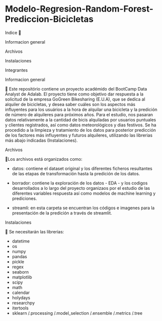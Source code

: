 # Modelo-Regresion-Random-Forest-Prediccion-Bicicletas

Indice 📢

Informacion general

Archivos

Instalaciones

Integrantes

Informacion general

🔑 Este repositório contiene un proyecto académido del BootCamp Data Analyst de Adalab. El proyecto tiene como objetivo dar respuesta a la solicitud de la empresa GoGreen Bikesharing (E.U.A), que se dedica al alquiler de bicicletas, y desea saber cuáles son los aspectos más influyentes para los usuários a la hora de alquilar una bicicleta y la predición de número de alquileres para próximos años. Para el estudio, nos pasaran datos relativamente a la cantidad de bicis alquiladas por usuarios puntuales y clientes registrados, así como datos meteorológicos y dias festivos. Se ha procedido a la limpieza y tratamiento de los datos para posterior predicción de los factores más influyentes y futuros alquileres, utilizando las librerias más abajo indicadas (Instalaciones).

Archivos

📍Los archivos está organizados como:

- datos: contiene el dataset original y los diferentes ficheros resultantes de las etapas de transformación hasta la predición de los datos.

- borrador: contiene la exploración de los datos - EDA - y los codigos desarrollados a lo largo del proyecto organizaos por el estudio de las diferentes variables respuesta así como modelos de machine learning y prediciones.

- streamli: en esta carpeta se encuentran los códigos e imagenes para la presentación de la predición a través de streamlit.

Instalaciones

📍 Se necesitarán las librerias:

- datetime
- os
- numpy
- pandas
- pickle
- regex
- seaborn
- matplotlib
- scipy
- math
- calendar
- holydays
- researchpy
- itertools
- sklearn /.processing /.model_selection /.ensemble /.metrics /.tree